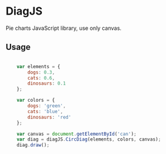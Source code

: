# DiagJS

Pie charts JavaScript library, use only canvas.

## Usage

```javascript

    var elements = {
        dogs: 0.3,
        cats: 0.6,
        dinosaurs: 0.1
    };

    var colors = {
        dogs: 'green',
        cats: 'blue',
        dinosaurs: 'red'
    };

    var canvas = document.getElementById('can');
    var diag = diagJS.CircDiag(elements, colors, canvas);
    diag.draw();

```

